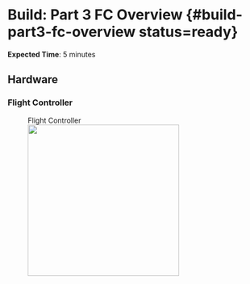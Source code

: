 # Build: Part 3 FC Overview {#build-part3-fc-overview status=ready}

**Expected Time**: 5 minutes

## Hardware

### Flight Controller

<figure>
     <figcaption>Flight Controller</figcaption>
    <img src="photos/fc.png" width="300"/>
</figure>
